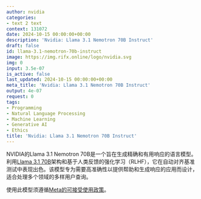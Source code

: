 ```yaml
---
author: nvidia
categories:
- text 2 text
context: 131072
date: 2024-10-15 00:00:00+00:00
description: 'Nvidia: Llama 3.1 Nemotron 70B Instruct'
draft: false
id: llama-3.1-nemotron-70b-instruct
image: https://img.rifx.online/logo/nvidia.svg
img: 0
input: 3.5e-07
is_active: false
last_updated: 2024-10-15 00:00:00+00:00
meta_title: 'Nvidia: Llama 3.1 Nemotron 70B Instruct'
output: 4e-07
request: 0
tags:
- Programming
- Natural Language Processing
- Machine Learning
- Generative AI
- Ethics
title: 'Nvidia: Llama 3.1 Nemotron 70B Instruct'
---
```




NVIDIA的Llama 3.1 Nemotron 70B是一个旨在生成精确和有用响应的语言模型。利用[Llama 3.1 70B](/models/meta-llama/llama-3.1-70b-instruct)架构和基于人类反馈的强化学习（RLHF），它在自动对齐基准测试中表现出色。该模型专为需要高准确性以提供帮助和生成响应的应用而设计，适合处理多个领域的多样用户查询。

使用此模型须遵循[Meta的可接受使用政策](https://www.llama.com/llama3/use-policy/)。

